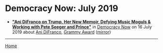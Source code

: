 # Democracy Now: July 2019

 - [**"Ani DiFranco on Trump, Her New Memoir, Defying Music Moguls & Working with Pete Seeger and Prince"**](https://www.democracynow.org/2019/7/16/ani_difranco_on_trump_her_new) in [Democracy Now](https://www.democracynow.org/) on 16 July 2019 about [Ani DiFranco](../../topics/ani-difranco/index.md), [Grammy Award](../../topics/grammy-award/index.md) ([mirror](https://web.archive.org/web/*/https://www.democracynow.org/2019/7/16/ani_difranco_on_trump_her_new))

----

[Home](./)
